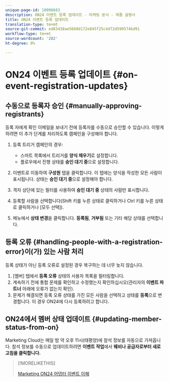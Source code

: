 ```yaml
---
unique-page-id: 10096683
description: ON24 이벤트 등록 업데이트 - 마케팅 문서 - 제품 설명서
title: ON24 이벤트 등록 업데이트
translation-type: tm+mt
source-git-commit: ed83438ae5660d172e845f25c4d72d599574bd91
workflow-type: tm+mt
source-wordcount: '282'
ht-degree: 0%

---
```



# ON24 이벤트 등록 업데이트 {#on-event-registration-updates}

## 수동으로 등록자 승인 {#manually-approving-registrants}

등록 자에게 확인 이메일을 보내기 전에 등록자를 수동으로 승인할 수 있습니다. 이렇게 하려면 이 추가 단계를 처리하도록 캠페인을 구성해야 합니다.

1. 등록 트리거 캠페인의 경우:

   * 스마트 목록에서 트리거를 **양식 채우기**&#x200B;로 설정합니다.
   * 플로우에서 진행 상태를 **승인 대기 중**&#x200B;으로 설정합니다.

1. 이벤트로 이동하여 **구성원** 탭을 클릭합니다. 이 탭에는 양식을 작성한 모든 사람이 표시됩니다. 상태는 **승인 대기 중**&#x200B;으로 설정해야 합니다.
1. 격자 상단에 있는 필터를 사용하여 **승인 대기 중** 상태의 사람만 표시합니다.
1. 등록할 사람을 선택합니다(Shift 키를 누른 상태로 클릭하거나 Ctrl 키를 누른 상태로 클릭하거나 [모두 선택]).
1. 메뉴에서 **상태 변경**&#x200B;을 클릭합니다. **등록됨**, **거부됨** 또는 기타 해당 상태를 선택합니다.

## 등록 오류 {#handling-people-with-a-registration-error}이(가) 있는 사람 처리

등록 상태가 아닌 등록 오류로 설정된 경우 복구하는 데 너무 늦지 않습니다.

1. [멤버] 탭에서 **등록 오류** 상태의 사용자 목록을 필터링합니다.
1. 계속하기 전에 통합 문제를 확인하고 수정했는지 확인하십시오(관리자의 **이벤트 파트너** 아래에 오류가 없는지 확인).
1. 문제가 해결되면 등록 오류 상태를 가진 모든 사람을 선택하고 상태를 **등록**&#x200B;으로 변경합니다. 이 경우 ON24에 다시 등록하려고 합니다.

## ON24에서 멤버 상태 업데이트 {#updating-member-status-from-on}

Marketing Cloud는 매일 밤 약 오후 11시(태평양)에 참석 정보를 자동으로 가져옵니다. 참석 정보를 수동으로 업데이트하려면 **이벤트 작업**&#x200B;에서 **웨비나 공급자로부터 새로 고침을 클릭합니다.**

>[!MORELIKETHIS]
>
>[Marketing ON24 어댑터 이벤트 이해](/help/marketo/product-docs/demand-generation/events/create-an-event/create-an-event-with-the-marketo-on24-adapter/understanding-marketo-on24-adapter-events.md)
